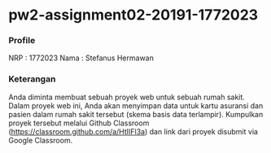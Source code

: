 # pw2-assignment02-20191-1772023

### Profile
NRP : 1772023
Nama : Stefanus Hermawan

### Keterangan
Anda diminta membuat sebuah proyek web untuk sebuah rumah sakit. Dalam proyek web ini, Anda akan menyimpan data untuk kartu asuransi dan pasien dalam rumah sakit tersebut (skema basis data terlampir).
Kumpulkan proyek tersebut melalui Github Classroom (https://classroom.github.com/a/HtIIFl3a) dan link dari proyek disubmit via Google Classroom.

